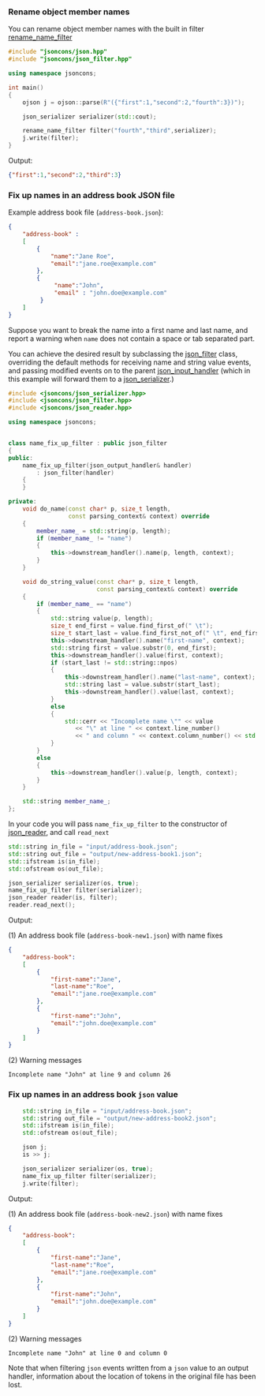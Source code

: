 ### Rename object member names

You can rename object member names with the built in filter [rename_name_filter](rename_name_filter)

```c++
#include "jsoncons/json.hpp"
#include "jsoncons/json_filter.hpp"

using namespace jsoncons;

int main()
{
    ojson j = ojson::parse(R"({"first":1,"second":2,"fourth":3})");

    json_serializer serializer(std::cout);

    rename_name_filter filter("fourth","third",serializer);
    j.write(filter);
}
```
Output:
```json
{"first":1,"second":2,"third":3}
```

### Fix up names in an address book JSON file

Example address book file (`address-book.json`):
```json
{
    "address-book" : 
    [
        {
            "name":"Jane Roe",
            "email":"jane.roe@example.com"
        },
        {
             "name":"John",
             "email" : "john.doe@example.com"
         }
    ]
}
```

Suppose you want to break the name into a first name and last name, and report a warning when `name` does not contain a space or tab separated part. 

You can achieve the desired result by subclassing the [json_filter](json_filter) class, overriding the default methods for receiving name and string value events, and passing modified events on to the parent [json_input_handler](json_input_handler) (which in this example will forward them to a [json_serializer](json_serializer).) 
```c++
#include <jsoncons/json_serializer.hpp>
#include <jsoncons/json_filter.hpp>
#include <jsoncons/json_reader.hpp>

using namespace jsoncons;


class name_fix_up_filter : public json_filter
{
public:
    name_fix_up_filter(json_output_handler& handler)
        : json_filter(handler)
    {
    }

private:
    void do_name(const char* p, size_t length, 
                 const parsing_context& context) override
    {
        member_name_ = std::string(p, length);
        if (member_name_ != "name")
        {
            this->downstream_handler().name(p, length, context);
        }
    }

    void do_string_value(const char* p, size_t length, 
                         const parsing_context& context) override
    {
        if (member_name_ == "name")
        {
            std::string value(p, length);
            size_t end_first = value.find_first_of(" \t");
            size_t start_last = value.find_first_not_of(" \t", end_first);
            this->downstream_handler().name("first-name", context);
            std::string first = value.substr(0, end_first);
            this->downstream_handler().value(first, context);
            if (start_last != std::string::npos)
            {
                this->downstream_handler().name("last-name", context);
                std::string last = value.substr(start_last);
                this->downstream_handler().value(last, context);
            }
            else
            {
                std::cerr << "Incomplete name \"" << value
                   << "\" at line " << context.line_number()
                   << " and column " << context.column_number() << std::endl;
            }
        }
        else
        {
            this->downstream_handler().value(p, length, context);
        }
    }

    std::string member_name_;
};
```
In your code you will pass `name_fix_up_filter` to the constructor of [json_reader](json_reader), and call `read_next`
```c++
std::string in_file = "input/address-book.json";
std::string out_file = "output/new-address-book1.json";
std::ifstream is(in_file);
std::ofstream os(out_file);

json_serializer serializer(os, true);
name_fix_up_filter filter(serializer);
json_reader reader(is, filter);
reader.read_next();
```
Output:

(1) An address book file (`address-book-new1.json`) with name fixes
```json
{
    "address-book":
    [
        {
            "first-name":"Jane",
            "last-name":"Roe",
            "email":"jane.roe@example.com"
        },
        {
            "first-name":"John",
            "email":"john.doe@example.com"
        }
    ]
}
```
(2) Warning messages
```
Incomplete name "John" at line 9 and column 26 
```
### Fix up names in an address book `json` value

```c++
    std::string in_file = "input/address-book.json";
    std::string out_file = "output/new-address-book2.json";
    std::ifstream is(in_file);
    std::ofstream os(out_file);

    json j;
    is >> j;

    json_serializer serializer(os, true);
    name_fix_up_filter filter(serializer);
    j.write(filter);
```
Output:

(1) An address book file (`address-book-new2.json`) with name fixes
```json
{
    "address-book":
    [
        {
            "first-name":"Jane",
            "last-name":"Roe",
            "email":"jane.roe@example.com"
        },
        {
            "first-name":"John",
            "email":"john.doe@example.com"
        }
    ]
}
```
(2) Warning messages
``` 
Incomplete name "John" at line 0 and column 0
```
Note that when filtering `json` events written from a `json` value to an output handler, information about the location of tokens in the original file has been lost. 

